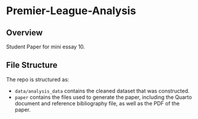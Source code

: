 # Premier-League-Analysis

## Overview

Student Paper for mini essay 10.


## File Structure

The repo is structured as:

-   `data/analysis_data` contains the cleaned dataset that was constructed.
-   `paper` contains the files used to generate the paper, including the Quarto document and reference bibliography file, as well as the PDF of the paper. 

